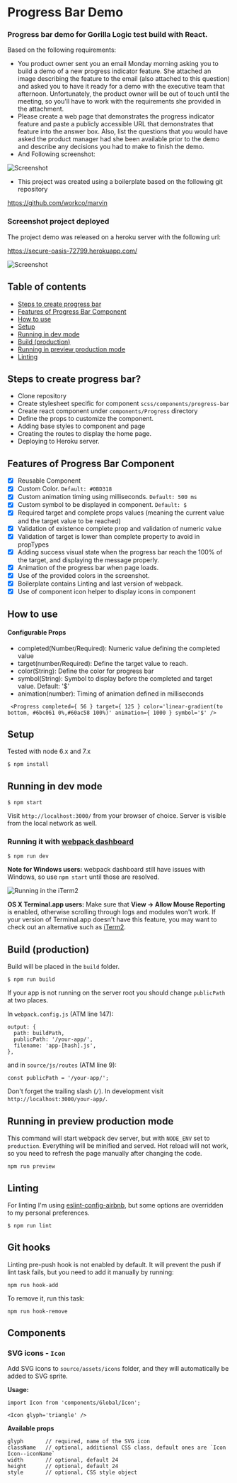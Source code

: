 # Progress Bar Demo
### Progress bar demo for Gorilla Logic test build with React.

Based on the following requirements:
- You product owner sent you an email Monday morning asking you to build a demo of a new progress indicator feature. She attached an image describing the feature to the email (also attached to this question) and asked you to have it ready for a demo with the executive team that afternoon. Unfortunately, the product owner will be out of touch until the meeting, so you'll have to work with the requirements she provided in the attachment.
- Please create a web page that demonstrates the progress indicator feature and paste a publicly accessible URL that demonstrates that feature into the answer box. Also, list the questions that you would have asked the product manager had she been available prior to the demo and describe any decisions you had to make to finish the demo.
- And Following screenshot:

![Screenshot](/gorillalogic.hirevue.png)

- This project was created using a boilerplate based on the following git repository

https://github.com/workco/marvin

### Screenshot project deployed

The project demo was released on a heroku server with the following url:

https://secure-oasis-72799.herokuapp.com/

![Screenshot](/marvin.png)

## Table of contents
* [Steps to create progress bar](#user-content-steps-to-create-progress-bar)
* [Features of Progress Bar Component](#user-content-features-of-progress-bar-component)
* [How to use](#user-content-how-to-use)
* [Setup](#user-content-setup)
* [Running in dev mode](#user-content-running-in-dev-mode)
* [Build (production)](#user-content-build-production)
* [Running in preview production mode](#user-content-running-in-preview-production-mode)
* [Linting](#user-content-linting)



## Steps to create progress bar?

- Clone repository
- Create stylesheet specific for component `scss/components/progress-bar`
- Create react component under `components/Progress` directory
- Define the props to customize the component.
- Adding base styles to component and page
- Creating the routes to display the home page.
- Deploying to Heroku server.



## Features of Progress Bar Component

- [x] Reusable Component
- [x] Custom Color.  `Default: #0BD318`
- [x] Custom animation timing using milliseconds. `Default: 500 ms`
- [x] Custom symbol to be displayed in component. `Default: $`
- [x] Required target and complete props values (meaning the current value and the target value to be reached)
- [x] Validation of existence complete prop and validation of numeric value
- [x] Validation of target is lower than complete property to avoid in propTypes 
- [x] Adding success visual state when the progress bar reach the 100% of the target, and displaying the message properly.
- [x] Animation of the progress bar when page loads.
- [x] Use of the provided colors in the screenshot.
- [x] Boilerplate contains Linting and last version of webpack.
- [x] Use of component icon helper to display icons in component

## How to use

#### Configurable Props

- completed(Number/Required): Numeric value defining the completed value
- target(number/Required): Define the target value to reach.
- color(String): Define the color for progress bar
- symbol(String): Symbol to display before the completed and target value. Default: '$'
- animation(number): Timing of animation defined in milliseconds

```
 <Progress completed={ 56 } target={ 125 } color='linear-gradient(to bottom, #6bc061 0%,#60ac58 100%)' animation={ 1000 } symbol='$' />
```
## Setup

Tested with node 6.x and 7.x

```
$ npm install
```

## Running in dev mode

```
$ npm start
```

Visit `http://localhost:3000/` from your browser of choice.
Server is visible from the local network as well.

### Running it with [webpack dashboard](https://github.com/FormidableLabs/webpack-dashboard)

```
$ npm run dev
```

**Note for Windows users:** webpack dashboard still have issues with Windows, so use `npm start` until those are resolved.

![Running in the iTerm2](http://i.imgur.com/3oKTWrv.png)

**OS X Terminal.app users:** Make sure that **View → Allow Mouse Reporting** is enabled, otherwise scrolling through logs and modules won't work. If your version of Terminal.app doesn't have this feature, you may want to check out an alternative such as [iTerm2](https://www.iterm2.com/).

## Build (production)

Build will be placed in the `build` folder.

```
$ npm run build
```

If your app is not running on the server root you should change `publicPath` at two places.

In `webpack.config.js` (ATM line 147):

```
output: {
  path: buildPath,
  publicPath: '/your-app/',
  filename: 'app-[hash].js',
},
```

and in `source/js/routes` (ATM line 9):

```
const publicPath = '/your-app/';
```

Don't forget the trailing slash (`/`). In development visit `http://localhost:3000/your-app/`.

## Running in preview production mode

This command will start webpack dev server, but with `NODE_ENV` set to `production`.
Everything will be minified and served.
Hot reload will not work, so you need to refresh the page manually after changing the code.

```
npm run preview
```

## Linting

For linting I'm using [eslint-config-airbnb](https://www.npmjs.com/package/eslint-config-airbnb),
but some options are overridden to my personal preferences.

```
$ npm run lint
```

## Git hooks

Linting pre-push hook is not enabled by default.
It will prevent the push if lint task fails,
but you need to add it manually by running:

```
npm run hook-add
```

To remove it, run this task:

```
npm run hook-remove
```

## Components

### SVG icons - `Icon`

Add SVG icons to `source/assets/icons` folder, and they will automatically be added to SVG sprite.

**Usage:**

```
import Icon from 'components/Global/Icon';

<Icon glyph='triangle' />
```

**Available props**

```
glyph       // required, name of the SVG icon
className   // optional, additional CSS class, default ones are `Icon Icon--iconName`
width       // optional, default 24
height      // optional, default 24
style       // optional, CSS style object
```
